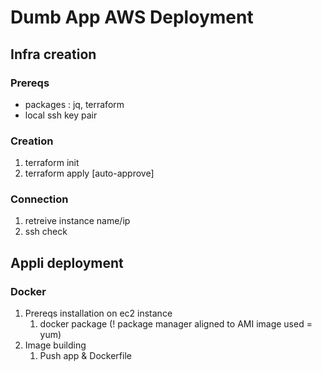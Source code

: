 # Dumb App AWS Deployment

## Infra creation

### Prereqs

- packages : jq, terraform
- local ssh key pair

### Creation

1) terraform init
2) terraform apply [auto-approve]

### Connection

1) retreive instance name/ip
2) ssh check

## Appli deployment

### Docker

1) Prereqs installation on ec2 instance
   1) docker package (! package manager aligned to AMI image used = yum)
2) Image building
   1) Push app & Dockerfile
